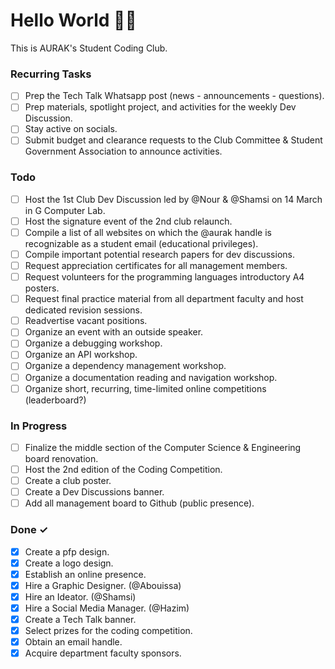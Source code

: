 # Hello World 👋🏻

This is AURAK's Student Coding Club.

### Recurring Tasks

- [ ] Prep the Tech Talk Whatsapp post (news - announcements - questions).
- [ ] Prep materials, spotlight project, and activities for the weekly Dev Discussion.
- [ ] Stay active on socials.
- [ ] Submit budget and clearance requests to the Club Committee & Student Government Association to announce activities.

### Todo

- [ ] Host the 1st Club Dev Discussion led by @Nour & @Shamsi on 14 March in G Computer Lab.
- [ ] Host the signature event of the 2nd club relaunch.
- [ ] Compile a list of all websites on which the @aurak handle is recognizable as a student email (educational privileges).
- [ ] Compile important potential research papers for dev discussions.
- [ ] Request appreciation certificates for all management members.
- [ ] Request volunteers for the programming languages introductory A4 posters.
- [ ] Request final practice material from all department faculty and host dedicated revision sessions.
- [ ] Readvertise vacant positions.
- [ ] Organize an event with an outside speaker.
- [ ] Organize a debugging workshop.
- [ ] Organize an API workshop.
- [ ] Organize a dependency management workshop.
- [ ] Organize a documentation reading and navigation workshop.
- [ ] Organize short, recurring, time-limited online competitions (leaderboard?)

### In Progress

- [ ] Finalize the middle section of the Computer Science & Engineering board renovation.
- [ ] Host the 2nd edition of the Coding Competition.
- [ ] Create a club poster.
- [ ] Create a Dev Discussions banner.
- [ ] Add all management board to Github (public presence).

### Done ✓

- [x] Create a pfp design.
- [x] Create a logo design.
- [x] Establish an online presence.
- [x] Hire a Graphic Designer. (@Abouissa)
- [x] Hire an Ideator. (@Shamsi)
- [x] Hire a Social Media Manager. (@Hazim)
- [x] Create a Tech Talk banner.
- [x] Select prizes for the coding competition.
- [x] Obtain an email handle.
- [x] Acquire department faculty sponsors.
